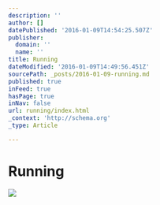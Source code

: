 ```yaml
---
description: ''
author: []
datePublished: '2016-01-09T14:54:25.507Z'
publisher:
  domain: ''
  name: ''
title: Running
dateModified: '2016-01-09T14:49:56.451Z'
sourcePath: _posts/2016-01-09-running.md
published: true
inFeed: true
hasPage: true
inNav: false
url: running/index.html
_context: 'http://schema.org'
_type: Article

---
```

# Running
![](https://the-grid-user-content.s3-us-west-2.amazonaws.com/d1b9ce5c-9650-4cc3-bca4-c3f2625190f8.png)